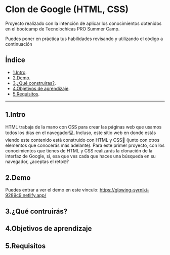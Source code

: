 # Clon de Google (HTML, CSS)

Proyecto realizado con la intención de aplicar los conocimientos obtenidos en el bootcamp de Tecnolochicas PRO Summer Camp.

Puedes poner en práctica tus habilidades revisando y utilizando el código a continuación

## Índice
* [1.Intro](url).
* [2.Demo](url).
* [3.¿Qué construiras?](url).
* [4.Objetivos de aprendizaje](url).
* [5.Requisitos](url).

****

## 1.Intro

HTML trabaja de la mano con CSS para crear las páginas web que usamos todos los días en el navegador💻. Incluso, este sitio web en donde estás viendo este contenido está construido con HTML y CSS🤯 (junto con otros elementos que conocerás más adelante). Para este primer proyecto, con los conocimientos que tienes de HTML y CSS realizarás la clonación de la interfaz de Google, sí, esa que ves cada que haces una búsqueda en su navegador, ¿aceptas el reto🤓?

## 2.Demo
Puedes entrar a ver el demo en este vínculo: https://glowing-syrniki-9289c9.netlify.app/

## 3.¿Qué contruirás?

## 4.Objetivos de aprendizaje 

## 5.Requisitos
  
